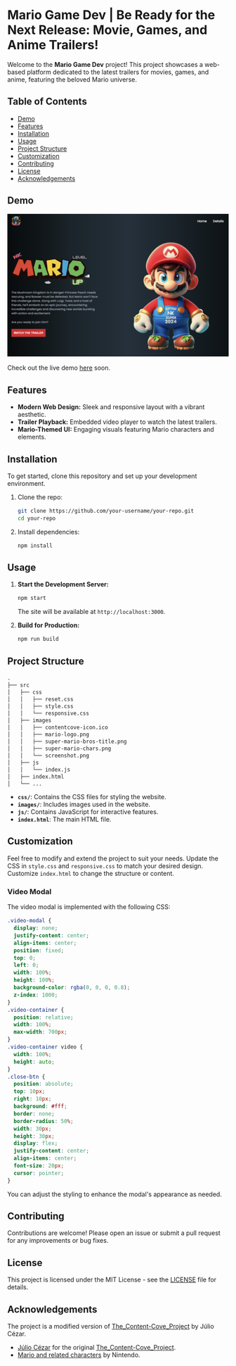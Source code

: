 # Mario Game Dev | Be Ready for the Next Release: Movie, Games, and Anime Trailers!

Welcome to the **Mario Game Dev** project! This project showcases a web-based platform dedicated to the latest trailers for movies, games, and anime, featuring the beloved Mario universe. 

## Table of Contents

- [Demo](#demo)
- [Features](#features)
- [Installation](#installation)
- [Usage](#usage)
- [Project Structure](#project-structure)
- [Customization](#customization)
- [Contributing](#contributing)
- [License](#license)
- [Acknowledgements](#acknowledgements)

## Demo

![Demo Screenshot](./src/images/screenshot.png)

Check out the live demo [here](#) soon.

## Features

- **Modern Web Design:** Sleek and responsive layout with a vibrant aesthetic.
- **Trailer Playback:** Embedded video player to watch the latest trailers.
- **Mario-Themed UI:** Engaging visuals featuring Mario characters and elements.

## Installation

To get started, clone this repository and set up your development environment.

1. Clone the repo:
   ```bash
   git clone https://github.com/your-username/your-repo.git
   cd your-repo
   ```

2. Install dependencies:
   ```bash
   npm install
   ```

## Usage

1. **Start the Development Server:**
   ```bash
   npm start
   ```
   The site will be available at `http://localhost:3000`.

2. **Build for Production:**
   ```bash
   npm run build
   ```

## Project Structure

```
.
├── src
│   ├── css
│   │   ├── reset.css
│   │   ├── style.css
│   │   └── responsive.css
│   ├── images
│   │   ├── contentcove-icon.ico
│   │   ├── mario-logo.png
│   │   ├── super-mario-bros-title.png
│   │   ├── super-mario-chars.png
│   │   └── screenshot.png
│   ├── js
│   │   └── index.js
│   ├── index.html
│   └── ...
```

- **`css/`**: Contains the CSS files for styling the website.
- **`images/`**: Includes images used in the website.
- **`js/`**: Contains JavaScript for interactive features.
- **`index.html`**: The main HTML file.

## Customization

Feel free to modify and extend the project to suit your needs. Update the CSS in `style.css` and `responsive.css` to match your desired design. Customize `index.html` to change the structure or content.

### Video Modal

The video modal is implemented with the following CSS:

```css
.video-modal {
  display: none;
  justify-content: center;
  align-items: center;
  position: fixed;
  top: 0;
  left: 0;
  width: 100%;
  height: 100%;
  background-color: rgba(0, 0, 0, 0.8);
  z-index: 1000;
}
.video-container {
  position: relative;
  width: 100%;
  max-width: 700px;
}
.video-container video {
  width: 100%;
  height: auto;
}
.close-btn {
  position: absolute;
  top: 10px;
  right: 10px;
  background: #fff;
  border: none;
  border-radius: 50%;
  width: 30px;
  height: 30px;
  display: flex;
  justify-content: center;
  align-items: center;
  font-size: 20px;
  cursor: pointer;
}
```

You can adjust the styling to enhance the modal's appearance as needed.

## Contributing

Contributions are welcome! Please open an issue or submit a pull request for any improvements or bug fixes.

## License

This project is licensed under the MIT License - see the [LICENSE](LICENSE) file for details.

## Acknowledgements

The project is a modified version of [The_Content-Cove_Project](https://github.com/juletopi/The_Content-Cove_Project) by Júlio Cézar.

- [Júlio Cézar](https://github.com/juletopi) for the original [The_Content-Cove_Project](https://github.com/juletopi/The_Content-Cove_Project).
- [Mario and related characters](https://www.nintendo.com/) by Nintendo.

